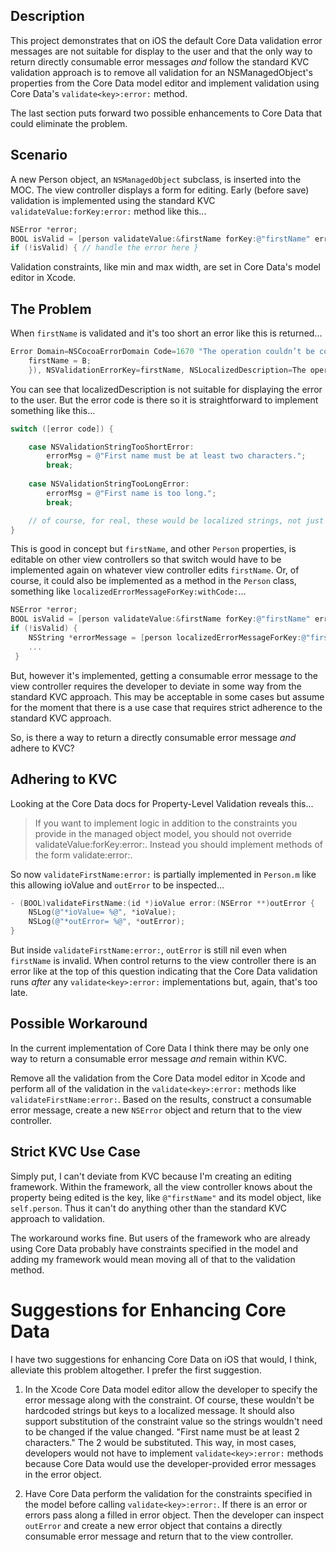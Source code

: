 ## Description

This project demonstrates that on iOS the default Core Data validation error messages are not suitable for display to the user and that the only way to return directly consumable error messages *and* follow the standard KVC validation approach is to remove all validation for an NSManagedObject's properties from the Core Data model editor and implement validation using Core Data's `validate<key>:error:` method.

The last section puts forward two possible enhancements to Core Data that could eliminate the problem. 

## Scenario

A new Person object, an `NSManagedObject` subclass, is inserted into the MOC. The view controller displays a form for editing. Early (before save) validation is implemented using the standard KVC `validateValue:forKey:error:` method like this...

```Objective-C
NSError *error;
BOOL isValid = [person validateValue:&firstName forKey:@"firstName" error:&error];
if (!isValid) { // handle the error here }
```

Validation constraints, like min and max width, are set in Core Data's model editor in Xcode. 

## The Problem

When `firstName` is validated and it's too short an error like this is returned...

```Objective-C
Error Domain=NSCocoaErrorDomain Code=1670 "The operation couldn’t be completed. (Cocoa error 1670.)" UserInfo=0x8f44a90 {NSValidationErrorObject=<Event: 0xcb41a60> (entity: Event; id: 0xcb40d70 <x-coredata://ADB90708-BAD9-47D8-B722-E3B368598E94/Event/p1> ; data: {
    firstName = B;
    }), NSValidationErrorKey=firstName, NSLocalizedDescription=The operation couldn’t be completed. (Cocoa error 1670.), NSValidationErrorValue=B}
```

You can see that localizedDescription is not suitable for displaying the error to the user. But the error code is there so it is straightforward to implement something like this...

```Objective-C
switch ([error code]) {

    case NSValidationStringTooShortError:
        errorMsg = @"First name must be at least two characters.";
        break;
               
    case NSValidationStringTooLongError:
        errorMsg = @"First name is too long.";
        break;

    // of course, for real, these would be localized strings, not just hardcoded like this
}
```

This is good in concept but `firstName`, and other `Person` properties, is editable on other view controllers so that switch would have to be implemented again on whatever view controller edits `firstName`. Or, of course, it could also be implemented as a method in the `Person` class, something like `localizedErrorMessageForKey:withCode:`...

```Objective-C
NSError *error;
BOOL isValid = [person validateValue:&firstName forKey:@"firstName" error:&error];
if (!isValid) { 
	NSString *errorMessage = [person localizedErrorMessageForKey:@"firstName" code:[error code]];
	...
 }
```

But, however it's implemented, getting a consumable error message to the view controller requires the developer to deviate in some way from the standard KVC approach. This may be acceptable in some cases but assume for the moment that there is a use case that requires strict adherence to the standard KVC approach. 

So, is there a way to return a directly consumable error message *and* adhere to KVC? 

## Adhering to KVC

Looking at the Core Data docs for Property-Level Validation reveals this...

> If you want to implement logic in addition to the constraints you provide in the managed object model, you should not override validateValue:forKey:error:. Instead you should implement methods of the form validate<Key>:error:. 

So now `validateFirstName:error:` is partially implemented in `Person.m` like this allowing ioValue and `outError` to be inspected...

```Objective-C
- (BOOL)validateFirstName:(id *)ioValue error:(NSError **)outError {
    NSLog(@"*ioValue= %@", *ioValue);
    NSLog(@"*outError= %@", *outError);
}
```

But inside `validateFirstName:error:`, `outError` is still nil even when `firstName` is invalid. When control returns to the view controller there is an error like at the top of this question indicating that the Core Data validation runs *after* any `validate<key>:error:` implementations but, again, that's too late.

## Possible Workaround

In the current implementation of Core Data I think there may be only one way to return a consumable error message *and* remain within KVC. 

Remove all the validation from the Core Data model editor in Xcode and perform all of the validation in the `validate<key>:error:` methods like `validateFirstName:error:`. Based on the results, construct a consumable error message, create a new `NSError` object and return that to the view controller.

## Strict KVC Use Case

Simply put, I can't deviate from KVC because I'm creating an editing framework. Within the framework, all the view controller knows about the property being edited is the key, like `@"firstName"` and its model object, like `self.person`. Thus it can't do anything other than the standard KVC approach to validation.

The workaround works fine. But users of the framework who are already using Core Data probably have constraints specified in the model and adding my framework would mean moving all of that to the validation method. 

# Suggestions for Enhancing Core Data

I have two suggestions for enhancing Core Data on iOS that would, I think, alleviate this problem altogether. I prefer the first suggestion. 

1. In the Xcode Core Data model editor allow the developer to specify the error message along with the constraint. Of course, these wouldn't be hardcoded strings but keys to a localized message. It should also support substitution of the constraint value so the strings wouldn't need to be changed if the value changed. "First name must be at least 2 characters." The 2 would be substituted. This way, in most cases, developers would not have to implement `validate<key>:error:` methods because Core Data would use the developer-provided error messages in the error object. 

2. Have Core Data perform the validation for the constraints specified in the model before calling `validate<key>:error:`. If there is an error or errors pass along a filled in error object. Then the developer can inspect `outError` and create a new error object that contains a directly consumable error message and return that to the view controller.